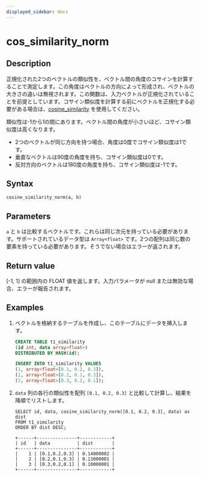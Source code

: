```yaml
---
displayed_sidebar: docs
---
```


# cos_similarity_norm

## Description

正規化された2つのベクトルの類似性を、ベクトル間の角度のコサインを計算することで測定します。この角度はベクトルの方向によって形成され、ベクトルの大きさの違いは無視されます。この関数は、入力ベクトルが正規化されていることを前提としています。コサイン類似度を計算する前にベクトルを正規化する必要がある場合は、[cosine_similarity](./cos_similarity.md) を使用してください。

類似性は-1から1の間にあります。ベクトル間の角度が小さいほど、コサイン類似度は高くなります。

- 2つのベクトルが同じ方向を持つ場合、角度は0度でコサイン類似度は1です。
- 垂直なベクトルは90度の角度を持ち、コサイン類似度は0です。
- 反対方向のベクトルは180度の角度を持ち、コサイン類似度は-1です。

## Syntax

```Haskell
cosine_similarity_norm(a, b)
```

## Parameters

`a` と `b` は比較するベクトルです。これらは同じ次元を持っている必要があります。サポートされているデータ型は `Array<float>` です。2つの配列は同じ数の要素を持っている必要があります。そうでない場合はエラーが返されます。

## Return value

[-1, 1] の範囲内の FLOAT 値を返します。入力パラメータが null または無効な場合、エラーが報告されます。

## Examples

1. ベクトルを格納するテーブルを作成し、このテーブルにデータを挿入します。

    ```SQL
    CREATE TABLE t1_similarity 
    (id int, data array<float>)
    DISTRIBUTED BY HASH(id);

    INSERT INTO t1_similarity VALUES
    (1, array<float>[0.1, 0.2, 0.3]), 
    (2, array<float>[0.2, 0.1, 0.3]), 
    (3, array<float>[0.3, 0.2, 0.1]);
    ```

2. `data` 列の各行の類似性を配列 `[0.1, 0.2, 0.3]` と比較して計算し、結果を降順でリストします。

    ```Plain
    SELECT id, data, cosine_similarity_norm([0.1, 0.2, 0.3], data) as dist
    FROM t1_similarity 
    ORDER BY dist DESC;

    +------+---------------+------------+
    | id   | data          | dist       |
    +------+---------------+------------+
    |    1 | [0.1,0.2,0.3] | 0.14000002 |
    |    2 | [0.2,0.1,0.3] | 0.13000001 |
    |    3 | [0.3,0.2,0.1] | 0.10000001 |
    +------+---------------+------------+
    ```